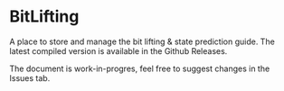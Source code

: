 # BitLifting
A place to store and manage the bit lifting &amp; state prediction guide. The latest compiled version is available in the Github Releases.

The document is work-in-progres, feel free to suggest changes in the Issues tab.

